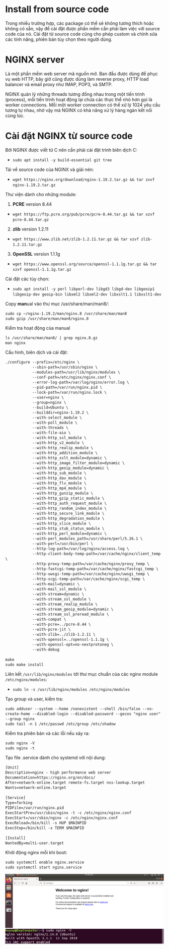 # Install from source code
Trong nhiều trường hợp, các package có thể sẽ không tương thích hoặc không có sẵn, vậy để cài đặt được phần mềm cần phải làm việc với source code của nó. Cài đặt từ source code cũng cho phép
custom và chỉnh sửa các tính năng, phiên bản tùy chọn theo người dùng.

# NGINX server
Là một phần mềm web server mã nguồn mở. Ban đầu được dùng để phục vụ web HTTP, bây giờ cũng được dùng làm reverse proxy, HTTP load balancer và email proxy như IMAP, POP3, và SMTP.

NGINX quản lý những threads tương đồng nhau trong một tiến trình (process), mỗi tiến trình hoạt động lại chứa các thực thể nhỏ hơn gọi là worker connections.
Mỗi một worker connection có thể xử lý 1024 yêu cầu tương tự nhau, nhờ vậy mà NGINX có khả năng xử lý hàng ngàn kết nối cùng lúc.

# Cài đặt NGINX từ source code
Bởi NGINX được viết từ C nên cần phải cài đặt trình biên dịch C:
- `sudo apt install -y build-essential git tree`

Tải về source code của NGINX và giải nén:
- `wget https://nginx.org/download/nginx-1.19.2.tar.gz && tar zxvf nginx-1.19.2.tar.gz`

Thư viện dành cho những module:
1. **PCRE** version 8.44
- `wget https://ftp.pcre.org/pub/pcre/pcre-8.44.tar.gz && tar xzvf pcre-8.44.tar.gz`

2. **zlib** version 1.2.11
- `wget https://www.zlib.net/zlib-1.2.11.tar.gz && tar xzvf zlib-1.2.11.tar.gz`

3. **OpenSSL** version 1.1.1g
- `wget https://www.openssl.org/source/openssl-1.1.1g.tar.gz && tar xzvf openssl-1.1.1g.tar.gz`

Cài đặt các tùy chọn:
- `sudo apt install -y perl libperl-dev libgd3 libgd-dev libgeoip1 libgeoip-dev geoip-bin libxml2 libxml2-dev libxslt1.1 libxslt1-dev`

Copy **man**ual vào thư mục /usr/share/man/man8/:
```
sudo cp ~/nginx-1.19.2/man/nginx.8 /usr/share/man/man8
sudo gzip /usr/share/man/man8/nginx.8
```
Kiểm tra hoạt động của manual
```
ls /usr/share/man/man8/ | grep nginx.8.gz
man nginx
```

Cấu hình, biên dịch và cài đặt:
```
./configure --prefix=/etc/nginx \
            --sbin-path=/usr/sbin/nginx \
            --modules-path=/usr/lib/nginx/modules \
            --conf-path=/etc/nginx/nginx.conf \
            --error-log-path=/var/log/nginx/error.log \
            --pid-path=/var/run/nginx.pid \
            --lock-path=/var/run/nginx.lock \
            --user=nginx \
            --group=nginx \
            --build=Ubuntu \
            --builddir=nginx-1.19.2 \
            --with-select_module \
            --with-poll_module \
            --with-threads \
            --with-file-aio \
            --with-http_ssl_module \
            --with-http_v2_module \
            --with-http_realip_module \
            --with-http_addition_module \
            --with-http_xslt_module=dynamic \
            --with-http_image_filter_module=dynamic \
            --with-http_geoip_module=dynamic \
            --with-http_sub_module \
            --with-http_dav_module \
            --with-http_flv_module \
            --with-http_mp4_module \
            --with-http_gunzip_module \
            --with-http_gzip_static_module \
            --with-http_auth_request_module \
            --with-http_random_index_module \
            --with-http_secure_link_module \
            --with-http_degradation_module \
            --with-http_slice_module \
            --with-http_stub_status_module \
            --with-http_perl_module=dynamic \
            --with-perl_modules_path=/usr/share/perl/5.26.1 \
            --with-perl=/usr/bin/perl \
            --http-log-path=/var/log/nginx/access.log \
            --http-client-body-temp-path=/var/cache/nginx/client_temp \
            --http-proxy-temp-path=/var/cache/nginx/proxy_temp \
            --http-fastcgi-temp-path=/var/cache/nginx/fastcgi_temp \
            --http-uwsgi-temp-path=/var/cache/nginx/uwsgi_temp \
            --http-scgi-temp-path=/var/cache/nginx/scgi_temp \
            --with-mail=dynamic \
            --with-mail_ssl_module \
            --with-stream=dynamic \
            --with-stream_ssl_module \
            --with-stream_realip_module \
            --with-stream_geoip_module=dynamic \
            --with-stream_ssl_preread_module \
            --with-compat \
            --with-pcre=../pcre-8.44 \
            --with-pcre-jit \
            --with-zlib=../zlib-1.2.11 \
            --with-openssl=../openssl-1.1.1g \
            --with-openssl-opt=no-nextprotoneg \
            --with-debug

make
sudo make install
```

Liên kết `/usr/lib/nginx/modules` tới thư mục chuẩn của các nginx module `/etc/nginx/modules`:
- `sudo ln -s /usr/lib/nginx/modules /etc/nginx/modules`

Tạo group và user, kiểm tra:
```
sudo adduser --system --home /nonexistent --shell /bin/false --no-create-home --disabled-login --disabled-password --gecos "nginx user" --group nginx
sudo tail -n 1 /etc/passwd /etc/group /etc/shadow
```

Kiểm tra phiên bản và các lỗi nếu xảy ra:
```
sudo nginx -V
sudo nginx -t
```

Tạo file .service dành cho systemd với nội dung:
```
[Unit]
Description=nginx - high performance web server
Documentation=https://nginx.org/en/docs/
After=network-online.target remote-fs.target nss-lookup.target
Wants=network-online.target

[Service]
Type=forking
PIDFile=/var/run/nginx.pid
ExecStartPre=/usr/sbin/nginx -t -c /etc/nginx/nginx.conf
ExecStart=/usr/sbin/nginx -c /etc/nginx/nginx.conf
ExecReload=/bin/kill -s HUP $MAINPID
ExecStop=/bin/kill -s TERM $MAINPID

[Install]
WantedBy=multi-user.target
```

Khởi động nginx mỗi khi boot:
```
sudo systemctl enable nginx.service
sudo systemctl start nginx.service
```

![Alt](https://raw.githubusercontent.com/huynp1999/huynp/master/pic/nginx1.png)
![Alt](https://raw.githubusercontent.com/huynp1999/huynp/master/pic/nginx2.png)
